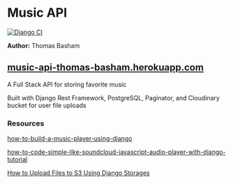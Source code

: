 # Music API

[![Django CI](https://github.com/Thomas-Basham/Music-API/actions/workflows/django.yml/badge.svg)](https://github.com/Thomas-Basham/Music-API/actions/workflows/django.yml)

**Author:** Thomas Basham

## [music-api-thomas-basham.herokuapp.com](https://music-api-thomas-basham.herokuapp.com)

A Full Stack API for storing favorite music

Built with Django Rest Framework, PostgreSQL, Paginator, and Cloudinary bucket for user file uploads

### Resources

[how-to-build-a-music-player-using-django](https://www.section.io/engineering-education/how-to-build-a-music-player-using-django/)

[how-to-code-simple-like-soundcloud-javascript-audio-player-with-django-tutorial](https://hvitis.dev/how-to-code-simple-like-soundcloud-javascript-audio-player-with-django-tutorial)

[How to Upload Files to S3 Using Django Storages](https://www.youtube.com/watch?v=nzLMA9WZqMM&t=152s)
